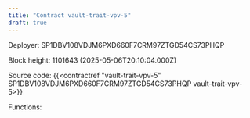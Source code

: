```yaml
---
title: "Contract vault-trait-vpv-5"
draft: true
---
```

Deployer: SP1DBV108VDJM6PXD660F7CRM97ZTGD54CS73PHQP


 



Block height: 1101643 (2025-05-06T20:10:04.000Z)

Source code: {{<contractref "vault-trait-vpv-5" SP1DBV108VDJM6PXD660F7CRM97ZTGD54CS73PHQP vault-trait-vpv-5>}}

Functions:



